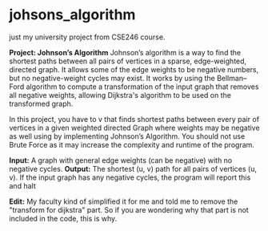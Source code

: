 # johsons_algorithm
just my university project from CSE246 course.

**Project: Johnson’s Algorithm**
Johnson’s algorithm is a way to find the shortest paths between all pairs of vertices in
a sparse, edge-weighted, directed graph. It allows some of the edge weights to be negative
numbers, but no negative-weight cycles may exist. It works by using the Bellman–Ford
algorithm to compute a transformation of the input graph that removes all negative weights,
allowing Dijkstra's algorithm to be used on the transformed graph.

In this project, you have to v that finds shortest paths between every pair of vertices in a
given weighted directed Graph where weights may be negative as well using by
implementing Johnson’s Algorithm. You should not use Brute Force as it may increase the
complexity and runtime of the program.

**Input:**
A graph with general edge weights (can be negative) with no negative cycles.
**Output:**
The shortest (u, v) path for all pairs of vertices (u, v). If the input graph has any negative
cycles, the program will report this and halt

**Edit:**
My faculty kind of simplified it for me and told me to remove the "transform for dijkstra" part. 
So if you are wondering why that part is not included in the code, this is why.
